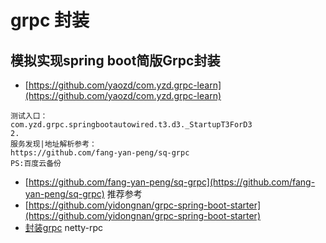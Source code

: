 # grpc 封装

## 模拟实现spring boot简版Grpc封装
- [https://github.com/yaozd/com.yzd.grpc-learn](https://github.com/yaozd/com.yzd.grpc-learn)
```
测试入口：
com.yzd.grpc.springbootautowired.t3.d3._StartupT3ForD3
2.
服务发现|地址解析参考：
https://github.com/fang-yan-peng/sq-grpc
PS:百度云备份
```

- [https://github.com/fang-yan-peng/sq-grpc](https://github.com/fang-yan-peng/sq-grpc) 推荐参考
- [https://github.com/yidongnan/grpc-spring-boot-starter](https://github.com/yidongnan/grpc-spring-boot-starter)
- [封装grpc](http://m.vlambda.com/wz_wO3aJ4m2MX.html) netty-rpc 


